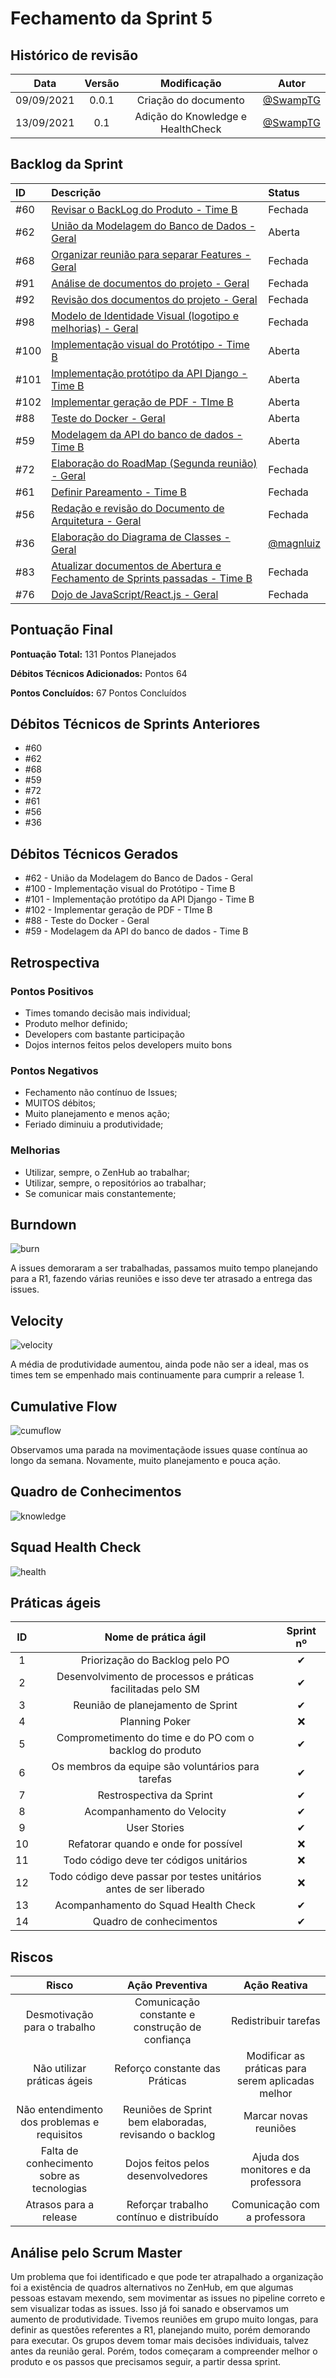 # Fechamento da Sprint 5

## Histórico de revisão

| **Data** |  **Versão** | **Modificação**  |  **Autor** |
|:-:|:-:|:-:|:-:|
|    09/09/2021   |  0.0.1 | Criação do documento  | [@SwampTG](https://github.com/SwampTG) |
|    13/09/2021   |  0.1 | Adição do Knowledge e HealthCheck  | [@SwampTG](https://github.com/SwampTG) |

## Backlog da Sprint

|ID|Descrição|Status|
|:-|:-|:-|
|#60|[Revisar o BackLog do Produto - Time B](https://github.com/fga-eps-mds/2021-1-hospitalar/issues/60)|Fechada|
|#62|[União da Modelagem do Banco de Dados - Geral](https://github.com/fga-eps-mds/2021-1-hospitalar/issues/62)|Aberta|
|#68| [Organizar reunião para separar Features - Geral](https://github.com/fga-eps-mds/2021-1-hospitalar/issues/68)|Fechada|
|#91| [Análise de documentos do projeto - Geral](https://github.com/fga-eps-mds/2021-1-hospitalar/issues/91) |Fechada|
|#92| [Revisão dos documentos do projeto - Geral](https://github.com/fga-eps-mds/2021-1-hospitalar/issues/92) | Fechada |
|#98| [Modelo de Identidade Visual (logotipo e melhorias) - Geral](https://github.com/fga-eps-mds/2021-1-hospitalar/issues/98) | Fechada |
|#100| [Implementação visual do Protótipo - Time B](https://github.com/fga-eps-mds/2021-1-hospitalar/issues/100) | Aberta |
|#101| [Implementação protótipo da API Django - Time B](https://github.com/fga-eps-mds/2021-1-hospitalar/issues/101) | Aberta |
|#102| [Implementar geração de PDF - TIme B](https://github.com/fga-eps-mds/2021-1-hospitalar/issues/102) | Aberta |
|#88| [Teste do Docker - Geral](https://github.com/fga-eps-mds/2021-1-hospitalar/issues/88) | Aberta |
|#59| [Modelagem da API do banco de dados - Time B](https://github.com/fga-eps-mds/2021-1-hospitalar/issues/59) |Aberta|
|#72|[Elaboração do RoadMap (Segunda reunião) - Geral](https://github.com/fga-eps-mds/2021-1-hospitalar/issues/72)|Fechada|
|#61|[Definir Pareamento - Time B](https://github.com/fga-eps-mds/2021-1-hospitalar/issues/61)|Fechada|
|#56|[Redação e revisão do Documento de Arquitetura - Geral](https://github.com/fga-eps-mds/2021-1-hospitalar/issues/56)|Fechada|
|#36|[Elaboração do Diagrama de Classes - Geral](https://github.com/fga-eps-mds/2021-1-hospitalar/issues/36)|[@magnluiz](https://github.com/magnluiz)|Fechada|
|#83|[Atualizar documentos de Abertura e Fechamento de Sprints passadas - Time B](https://github.com/fga-eps-mds/2021-1-hospitalar/issues/83)|Fechada|
|#76|[Dojo de JavaScript/React.js - Geral](https://github.com/fga-eps-mds/2021-1-hospitalar/issues/76)|Fechada|

## Pontuação Final
<!-- 5 + 13 + 2 + 3 + 3 + 8 + 10 + 10 + 10 + 8 + 13 + 10 + 5 + 8 + 8 + 5 + 10 -->

**Pontuação Total:** 131 Pontos Planejados

**Débitos Técnicos Adicionados:** <!--13 + 10 + 10 + 10 + 8 + 13--> Pontos 64 

**Pontos Concluídos:** 67 Pontos Concluídos

## Débitos Técnicos de Sprints Anteriores

<!-- - Não houveram débitos técnicos para pagar nesta sprint -->

- #60
- #62
- #68
- #59
- #72
- #61
- #56
- #36

## Débitos Técnicos Gerados

<!--- Não foram gerados débitos nesta sprint

OU-->

- #62 - União da Modelagem do Banco de Dados - Geral
- #100 - Implementação visual do Protótipo - Time B
- #101 - Implementação protótipo da API Django - Time B
- #102 - Implementar geração de PDF - TIme B
- #88 - Teste do Docker - Geral
- #59 - Modelagem da API do banco de dados - Time B

## Retrospectiva

### Pontos Positivos

- Times tomando decisão mais individual;
- Produto melhor definido;
- Developers com bastante participação
- Dojos internos feitos pelos developers muito bons

### Pontos Negativos

- Fechamento não contínuo de Issues;
- MUITOS débitos;
- Muito planejamento e menos ação;
- Feriado diminuiu a produtividade;

### Melhorias

- Utilizar, sempre, o ZenHub ao trabalhar;
- Utilizar, sempre, o repositórios ao trabalhar;
- Se comunicar mais constantemente;

## Burndown

![burn](burndown3.png)

A issues demoraram a ser trabalhadas, passamos muito tempo planejando para a R1, fazendo várias reuniões e isso deve ter atrasado a entrega das issues.
  
## Velocity

![velocity](velocity3.png)

A média de produtividade aumentou, ainda pode não ser a ideal, mas os times tem se empenhado mais continuamente para cumprir a release 1.

## Cumulative Flow

![cumuflow](cumu_flow3.png  "CumuFlow")

Observamos uma parada na movimentaçãode issues quase contínua ao longo da semana. Novamente, muito planejamento e pouca ação.

## Quadro de Conhecimentos

![knowledge](knowledge.png)

## Squad Health Check

![health](health_check.png)
  
## Práticas ágeis
  
|ID    | Nome de prática ágil    | Sprint nº |
| :-: | :-: | :-: |
| 1    | Priorização do Backlog pelo PO | &#10004; |
| 2    | Desenvolvimento de processos e práticas facilitadas pelo SM | &#10004; |
| 3    | Reunião de planejamento de Sprint | &#10004; |
| 4    | Planning Poker | &#10060; |
| 5    | Comprometimento do time e do PO com o backlog do produto | &#10004; |
| 6    | Os membros da equipe são voluntários para tarefas | &#10004; |
| 7    | Restrospectiva da Sprint | &#10004; |
| 8    | Acompanhamento do Velocity | &#10004; |
| 9    | User Stories | &#10004; |
| 10 |    Refatorar quando e onde for possível | &#10060; |
| 11 | Todo código deve ter códigos unitários | &#10060; |
| 12 |    Todo código deve passar por testes unitários antes de ser liberado | &#10060; |
| 13 |     Acompanhamento do Squad Health Check | &#10004; |
| 14 |    Quadro de conhecimentos| &#10004; |

<!--
## Qualidade do Trabalho Entregue

Segundo a equipe a qualidade entregue foi de (nº). A escala dos valores é de 1 a 5.

| **Objetivo da Sprint** |  **Nota** |
|:-:|:-:|
|    Descrição do Objetivo   |  (nº) |
|    Descrição do Objetivo   |  (nº) |
|    ...   |  ... |
-->

## Riscos

|  **Risco**  | **Ação Preventiva** |**Ação Reativa** |
|:-:|:-:|:-:|
| Desmotivação para o trabalho | Comunicação constante e construção de confiança | Redistribuir tarefas |
| Não utilizar práticas ágeis | Reforço constante das Práticas | Modificar as práticas para serem aplicadas melhor |
| Não entendimento dos problemas e requisitos | Reuniões de Sprint bem elaboradas, revisando o backlog | Marcar novas reuniões |
| Falta de conhecimento sobre as tecnologias | Dojos feitos pelos desenvolvedores | Ajuda dos monitores e da professora |
| Atrasos para a release | Reforçar trabalho contínuo e distribuído | Comunicação com a professora |
  
<!-- ## Burndown de Riscos (???) -->

## Análise pelo Scrum Master

Um problema que foi identificado e que pode ter atrapalhado a organização foi a existência de quadros alternativos no ZenHub, em que algumas pessoas estavam mexendo, sem movimentar as issues no pipeline correto e sem visualizar todas as issues. Isso já foi sanado e observamos um aumento de produtividade. Tivemos reuniões em grupo muito longas, para definir as questões referentes a R1, planejando muito, porém demorando para executar. Os grupos devem tomar mais decisões individuais, talvez antes da reunião geral.
Porém, todos começaram a compreender melhor o produto e os passos que precisamos seguir, a partir dessa sprint.
